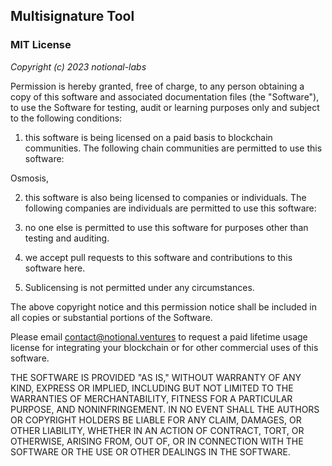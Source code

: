 ## Multisignature Tool 

### MIT License

_Copyright (c) 2023 notional-labs_

Permission is hereby granted, free of charge, to any person obtaining a copy of this software and associated documentation files (the "Software"), to use the Software for testing, audit or learning purposes only and subject to the following conditions:

1) this software is being licensed on a paid basis to blockchain communities. The following chain communities are permitted to use this software:

Osmosis, 

2) this software is also being licensed to companies or individuals. The following companies are individuals are permitted to use this software:

3) no one else is permitted to use this software for purposes other than testing and auditing.

4) we accept pull requests to this software and contributions to this software here.

5) Sublicensing is not permitted under any circumstances.

The above copyright notice and this permission notice shall be included in all
copies or substantial portions of the Software.

Please email contact@notional.ventures to request a paid lifetime usage license for integrating your blockchain or for other commercial uses of this software.  

THE SOFTWARE IS PROVIDED "AS IS," WITHOUT WARRANTY OF ANY KIND, EXPRESS OR IMPLIED, INCLUDING BUT NOT LIMITED TO THE WARRANTIES OF MERCHANTABILITY, FITNESS FOR A PARTICULAR PURPOSE, AND NONINFRINGEMENT. IN NO EVENT SHALL THE AUTHORS OR COPYRIGHT HOLDERS BE LIABLE FOR ANY CLAIM, DAMAGES, OR OTHER LIABILITY, WHETHER IN AN ACTION OF CONTRACT, TORT, OR OTHERWISE, ARISING FROM, OUT OF, OR IN CONNECTION WITH THE SOFTWARE OR THE USE OR OTHER DEALINGS IN THE SOFTWARE.
